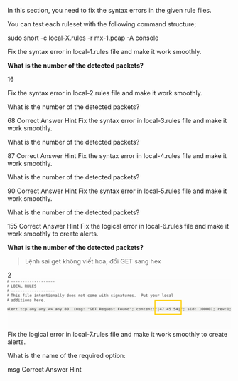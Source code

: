 In this section, you need to fix the syntax errors in the given rule files. 

You can test each ruleset with the following command structure;

sudo snort -c local-X.rules -r mx-1.pcap -A console

Fix the syntax error in local-1.rules file and make it work smoothly.

**What is the number of the detected packets?**

16

Fix the syntax error in local-2.rules file and make it work smoothly.

What is the number of the detected packets?

68
Correct Answer
Hint
Fix the syntax error in local-3.rules file and make it work smoothly.

What is the number of the detected packets?

87
Correct Answer
Hint
Fix the syntax error in local-4.rules file and make it work smoothly.

What is the number of the detected packets?

90
Correct Answer
Hint
Fix the syntax error in local-5.rules file and make it work smoothly.

What is the number of the detected packets?

155
Correct Answer
Hint
Fix the logical error in local-6.rules file and make it work smoothly to create alerts.

**What is the number of the detected packets?**
> Lệnh sai get không viết hoa, đổi GET sang hex

2
![alt text](../png/SnortChall/snc16.png)
Fix the logical error in local-7.rules file and make it work smoothly to create alerts.

What is the name of the required option:

msg
Correct Answer
Hint
